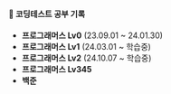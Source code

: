 #### 🌱 코딩테스트 공부 기록
- **프로그래머스 Lv0** (23.09.01 ~ 24.01.30)
- **프로그래머스 Lv1** (24.03.01 ~ 학습중)
- **프로그래머스 Lv2** (24.10.07 ~ 학습중)
- **프로그래머스 Lv345**
- **백준**
